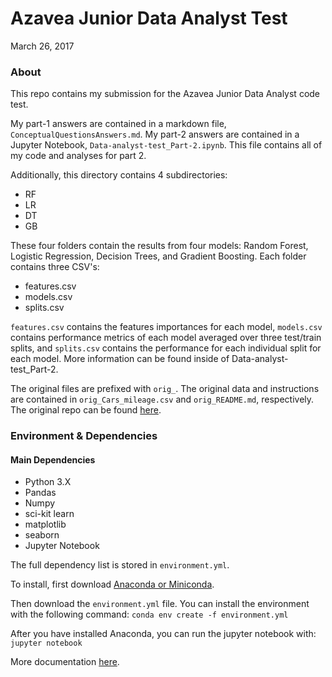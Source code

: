 # Azavea Junior Data Analyst Test

March 26, 2017

### About
This repo contains my submission for the Azavea Junior Data Analyst code test.

My part-1 answers are contained in a markdown file, `ConceptualQuestionsAnswers.md`. My part-2 answers are contained in a Jupyter Notebook, `Data-analyst-test_Part-2.ipynb`. This file contains all of my code and analyses for part 2.

Additionally, this directory contains 4 subdirectories:
- RF
- LR
- DT
- GB

These four folders contain the results from four models: Random Forest, Logistic Regression, Decision Trees, and Gradient Boosting. Each folder contains three CSV's:
- features.csv
- models.csv
- splits.csv

 `features.csv` contains the features importances for each model, `models.csv` contains performance metrics of each model averaged over three test/train splits, and `splits.csv` contains the performance for each individual split for each model. More information can be found inside of Data-analyst-test_Part-2.

The original files are prefixed with `orig_`. The original data and instructions are contained in `orig_Cars_mileage.csv` and `orig_README.md`, respectively. The original repo can be found [here](https://github.com/eneedham/data-analyst-data-test).

### Environment & Dependencies
#### Main Dependencies
- Python 3.X
- Pandas
- Numpy
- sci-kit learn
- matplotlib
- seaborn
- Jupyter Notebook

The full dependency list is stored in `environment.yml`.

To install, first download [Anaconda or Miniconda](https://conda.io/docs/install/quick.html).

Then download the `environment.yml` file. You can install the environment with the following command:
`conda env create -f environment.yml`

After you have installed Anaconda, you can run the jupyter notebook with:
`jupyter notebook`

More documentation [here](http://jupyter.readthedocs.io/en/latest/install.html).
